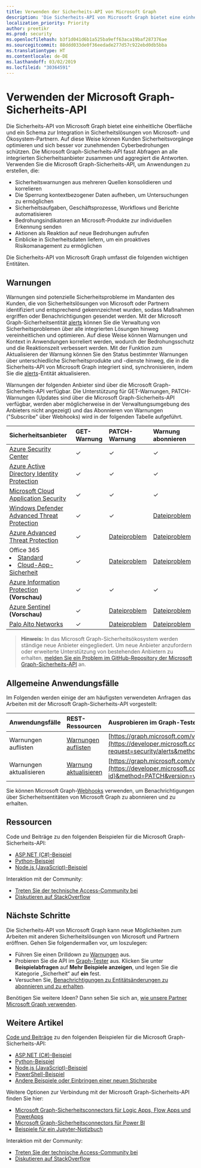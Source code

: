 ```yaml
---
title: Verwenden der Sicherheits-API von Microsoft Graph
description: 'Die Sicherheits-API von Microsoft Graph bietet eine einheitliche Oberfläche und ein Schema zur Integration in Sicherheitslösungen von Microsoft- und Ökosystem-Partnern. Auf diese Weise können Kunden Sicherheitsvorgänge optimieren und sich besser vor zunehmenden Cyberbedrohungen schützen. Die Sicherheits-API von Microsoft Graph kann als Dienst zur Aggregation von Verbundsicherheit verwendet werden, um Abfragen an alle integrierten Sicherheitsanbieter zu übermitteln und zusammengefasste Antworten zu erhalten. Verwenden Sie die Microsoft Graph-Sicherheits-API, um Anwendungen zu erstellen, die:'
localization_priority: Priority
author: preetikr
ms.prod: security
ms.openlocfilehash: b3f1d041d6b1a525ba9eff63aca19baf287376ae
ms.sourcegitcommit: 88ddd033de0f36eedade277d57c922ebd0db5bba
ms.translationtype: HT
ms.contentlocale: de-DE
ms.lasthandoff: 03/02/2019
ms.locfileid: "30364591"
---
```

# <a name="use-the-microsoft-graph-security-api"></a>Verwenden der Microsoft Graph-Sicherheits-API

Die Sicherheits-API von Microsoft Graph bietet eine einheitliche Oberfläche und ein Schema zur Integration in Sicherheitslösungen von Microsoft- und Ökosystem-Partnern. Auf diese Weise können Kunden Sicherheitsvorgänge optimieren und sich besser vor zunehmenden Cyberbedrohungen schützen. Die Microsoft Graph-Sicherheits-API fasst Abfragen an alle integrierten Sicherheitsanbieter zusammen und aggregiert die Antworten. Verwenden Sie die Microsoft Graph-Sicherheits-API, um Anwendungen zu erstellen, die:

- Sicherheitswarnungen aus mehreren Quellen konsolidieren und korrelieren
- Die Sperrung kontextbezogener Daten aufheben, um Untersuchungen zu ermöglichen
- Sicherheitsaufgaben, Geschäftsprozesse, Workflows und Berichte automatisieren
- Bedrohungsindikatoren an Microsoft-Produkte zur individuellen Erkennung senden
- Aktionen als Reaktion auf neue Bedrohungen aufrufen
- Einblicke in Sicherheitsdaten liefern, um ein proaktives Risikomanagement zu ermöglichen

Die Sicherheits-API von Microsoft Graph umfasst die folgenden wichtigen Entitäten.

## <a name="alerts"></a>Warnungen

Warnungen sind potenzielle Sicherheitsprobleme im Mandanten des Kunden, die von Sicherheitslösungen von Microsoft oder Partnern identifiziert und entsprechend gekennzeichnet wurden, sodass Maßnahmen ergriffen oder Benachrichtigungen gesendet werden. Mit der Microsoft Graph-Sicherheitsentität [alerts](alert.md) können Sie die Verwaltung von Sicherheitsproblemen über alle integrierten Lösungen hinweg vereinheitlichen und optimieren. Auf diese Weise können Warnungen und Kontext in Anwendungen korreliert werden, wodurch der Bedrohungsschutz und die Reaktionszeit verbessert werden. Mit der Funktion zum Aktualisieren der Warnung können Sie den Status bestimmter Warnungen über unterschiedliche Sicherheitsprodukte und -dienste hinweg, die in die Sicherheits-API von Microsoft Graph integriert sind, synchronisieren, indem Sie die [alerts](alert.md)-Entität aktualisieren.

Warnungen der folgenden Anbieter sind über die Microsoft Graph-Sicherheits-API verfügbar. Die Unterstützung für GET-Warnungen, PATCH-Warnungen (Updates sind über die Microsoft Graph-Sicherheits-API verfügbar, werden aber möglicherweise in der Verwaltungsumgebung des Anbieters nicht angezeigt) und das Abonnieren von Warnungen ("Subscribe" über Webhooks) wird in der folgenden Tabelle aufgeführt.

| Sicherheitsanbieter | GET-Warnung| PATCH-Warnung| Warnung abonnieren|
|:------------------|:---------|:-----------|:------------------|
|[Azure Security Center](https://docs.microsoft.com/azure/security-center/security-center-alerts-type)| &#x2713; | &#x2713; | &#x2713; |
|[Azure Active Directory Identity Protection](https://docs.microsoft.com/azure/active-directory/identity-protection/playbook) | &#x2713; | &#x2713; | &#x2713; |
| [Microsoft Cloud Application Security](https://docs.microsoft.com/cloud-app-security/monitor-alerts) | &#x2713; | &#x2713; | &#x2713; |
|[Windows Defender Advanced Threat Protection](https://docs.microsoft.com/windows/security/threat-protection/windows-defender-atp/attack-simulations-windows-defender-advanced-threat-protection)| &#x2713; | &#x2713; | [Dateiproblem](https://github.com/microsoftgraph/security-api-solutions/issues/new) |
|[Azure Advanced Threat Protection](https://docs.microsoft.com/azure-advanced-threat-protection/understanding-security-alerts#security-alert-categories)| &#x2713; | [Dateiproblem](https://github.com/microsoftgraph/security-api-solutions/issues/new) | [Dateiproblem](https://github.com/microsoftgraph/security-api-solutions/issues/new) |
|Office 365 </br> <li> [Standard](https://docs.microsoft.com/de-DE/office365/securitycompliance/alert-policies#default-alert-policies)</li> <li>[Cloud-App-Sicherheit](https://docs.microsoft.com/de-DE/office365/securitycompliance/anomaly-detection-policies-in-ocas)</li> | &#x2713; | [Dateiproblem](https://github.com/microsoftgraph/security-api-solutions/issues/new) | [Dateiproblem](https://github.com/microsoftgraph/security-api-solutions/issues/new) |
|[Azure Information Protection](https://docs.microsoft.com/azure/information-protection/faqs#i-see-azure-information-protection-is-listed-as-a-security-provider-for-microsoft-graph-securityhow-does-this-work-and-what-alerts-will-i-receive) **(Vorschau)**| &#x2713; | &#x2713; | &#x2713; |
|[Azure Sentinel](https://docs.microsoft.com/azure/sentinel/quickstart-get-visibility) **(Vorschau)**| &#x2713; | [Dateiproblem](https://github.com/microsoftgraph/security-api-solutions/issues/new) | [Dateiproblem](https://github.com/microsoftgraph/security-api-solutions/issues/new) |
|[Palo Alto Networks](https://docs.paloaltonetworks.com/pan-os/9-0/pan-os-web-interface-help/monitor/monitor-logs/log-types.html)| &#x2713; | [Dateiproblem](https://github.com/microsoftgraph/security-api-solutions/issues/new) | [Dateiproblem](https://github.com/microsoftgraph/security-api-solutions/issues/new) |
> **Hinweis:** In das Microsoft Graph-Sicherheitsökosystem werden ständige neue Anbieter eingegliedert. Um neue Anbieter anzufordern oder erweiterte Unterstützung von bestehenden Anbietern zu erhalten, [melden Sie ein Problem im GitHub-Repository der Microsoft Graph-Sicherheits-API](https://github.com/microsoftgraph/security-api-solutions/issues/new) an.

## <a name="common-use-cases"></a>Allgemeine Anwendungsfälle

Im Folgenden werden einige der am häufigsten verwendeten Anfragen das Arbeiten mit der Microsoft Graph-Sicherheits-API vorgestellt:

| **Anwendungsfälle**   | **REST-Ressourcen** | **Ausprobieren im Graph-Tester** |
|:---------------|:--------|:----------|
| Warnungen auflisten | [Warnungen auflisten](../api/alert-list.md) | [https://graph.microsoft.com/v1.0/security/alerts](https://developer.microsoft.com/graph/graph-explorer?request=security/alerts&method=GET&version=v1.0&GraphUrl=https://graph.microsoft.com) |
| Warnungen aktualisieren | [Warnung aktualisieren](../api/alert-update.md) | [https://graph.microsoft.com/v1.0/security/alerts/{alert-id}](https://developer.microsoft.com/graph/graph-explorer?request=security/alerts/{alert-id}&method=PATCH&version=v1.0&GraphUrl=https://graph.microsoft.com) |

Sie können Microsoft Graph-[Webhooks](/graph/webhooks) verwenden, um Benachrichtigungen über Sicherheitsentitäten von Microsoft Graph zu abonnieren und zu erhalten.

## <a name="resources"></a>Ressourcen

Code und Beiträge zu den folgenden Beispielen für die Microsoft Graph-Sicherheits-API:

- [ASP.NET (C#)-Beispiel](https://github.com/microsoftgraph/aspnet-security-api-sample)
- [Python-Beispiel](https://github.com/microsoftgraph/python-security-rest-sample)
- [Node.js (JavaScript)-Beispiel](https://github.com/microsoftgraph/nodejs-security-sample)

Interaktion mit der Community:

- [Treten Sie der technische Access-Community bei](https://aka.ms/graphsecuritycommunity)
- [Diskutieren auf StackOverflow](https://stackoverflow.com/questions/tagged/microsoft-graph-security)

## <a name="next-steps"></a>Nächste Schritte

Die Sicherheits-API von Microsoft Graph kann neue Möglichkeiten zum Arbeiten mit anderen Sicherheitslösungen von Microsoft und Partnern eröffnen. Gehen Sie folgendermaßen vor, um loszulegen:

- Führen Sie einen Drilldown zu [Warnungen](alert.md) aus.
- Probieren Sie die API im [Graph-Tester](https://developer.microsoft.com/graph/graph-explorer) aus. Klicken Sie unter **Beispielabfragen** auf **Mehr Beispiele anzeigen**, und legen Sie die Kategorie „Sicherheit“ auf **ein** fest.
- Versuchen Sie, [Benachrichtigungen zu Entitätsänderungen zu abonnieren und zu erhalten](/graph/webhooks).

Benötigen Sie weitere Ideen? Dann sehen Sie sich an, [wie unsere Partner Microsoft Graph verwenden](https://developer.microsoft.com/graph/graph/examples#partners).

## <a name="see-also"></a>Weitere Artikel

[Code und Beiträge](https://github.com/microsoftgraph/security-api-solutions/blob/master/CONTRIBUTING.md) zu den folgenden Beispielen für die Microsoft Graph-Sicherheits-API:

- [ASP.NET (C#)-Beispiel](https://github.com/microsoftgraph/aspnet-security-api-sample)
- [Python-Beispiel](https://github.com/microsoftgraph/python-security-rest-sample)
- [Node.js (JavaScript)-Beispiel](https://github.com/microsoftgraph/nodejs-security-sample)
- [PowerShell-Beispiel](https://aka.ms/graphsecuritypowershellsample)
- [Andere Beispiele oder Einbringen einer neuen Stichprobe](https://aka.ms/graphsecurityapicode)

Weitere Optionen zur Verbindung mit der Microsoft Graph-Sicherheits-API finden Sie hier:

- [Microsoft Graph-Sicherheitsconnectors für Logic Apps, Flow Apps und PowerApps](https://aka.ms/graphsecurityconnectors)
- [Microsoft Graph-Sicherheitsconnectors für Power BI](https://aka.ms/graphsecuritypowerbiconnectordoc)
- [Beispiele für ein Jupyter-Notizbuch](https://aka.ms/graphsecurityjupyternotebooks)

Interaktion mit der Community:

- [Treten Sie der technische Access-Community bei](https://aka.ms/graphsecuritycommunity)
- [Diskutieren auf StackOverflow](https://stackoverflow.com/questions/tagged/microsoft-graph-security)